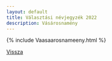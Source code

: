 ```yaml
---
layout: default
title: Választási névjegyzék 2022
description: Vásárosnamény
---
```


{% include Vaasaarosnameeny.html %}

[Vissza](./)